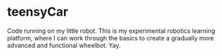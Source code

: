 # teensyCar
Code running on my little robot. This is my experimental robotics learning platform, where I can work through the basics to create a gradually more advanced and functional wheelbot. Yay.
